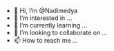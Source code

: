 - 👋 Hi, I’m @Nadimedya
- 👀 I’m interested in ...
- 🌱 I’m currently learning ...
- 💞️ I’m looking to collaborate on ...
- 📫 How to reach me ...

<!---
Nadimedya/Nadimedya is a ✨ special ✨ repository because its `README.md` (this file) appears on your GitHub profile.
You can click the Preview link to take a look at your changes.
--->

